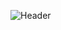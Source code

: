 ![Header](file:///Users/zainabalam/HyperionDev%20Bootcamp/BYB%20Tasks/byb_project/White%20Minimalist%20Simple%20Aesthetic%20Name%20Twitter%20Header.png)

<!--
**zainab2496/zainab2496** is a ✨ _special_ ✨ repository because its `README.md` (this file) appears on your GitHub profile.

Here are some ideas to get you started:

- 🔭 I’m currently working on ...
- 🌱 I’m currently learning ...
- 👯 I’m looking to collaborate on ...
- 🤔 I’m looking for help with ...
- 💬 Ask me about ...
- 📫 How to reach me: ...
- 😄 Pronouns: ...
- ⚡ Fun fact: ...
-->
